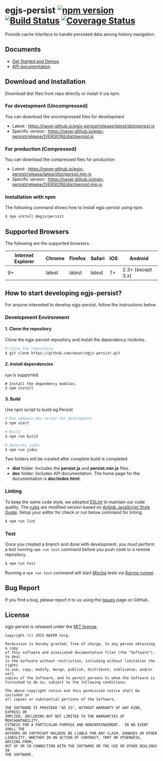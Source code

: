 # egjs-persist [![npm version](https://badge.fury.io/js/%40egjs%2Fpersist.svg)](https://badge.fury.io/js/%40egjs%2Fpersist) [![Build Status](https://travis-ci.org/naver/egjs-persist.svg?branch=master)](https://travis-ci.org/naver/egjs-persist) [![Coverage Status](https://coveralls.io/repos/github/naver/egjs-persist/badge.svg?branch=master)](https://coveralls.io/github/naver/egjs-persist?branch=master)

Provide cache interface to handle persisted data among history navigation.

## Documents
- [Get Started and Demos](https://naver.github.io/egjs-persist/)
- [API documentation](https://naver.github.io/egjs-persist/release/latest/doc/)

## Download and Installation

Download dist files from repo directly or install it via npm. 

### For development (Uncompressed)

You can download the uncompressed files for development

- Latest : https://naver.github.io/egjs-persist/release/latest/dist/persist.js
- Specific version : https://naver.github.io/egjs-persist/release/[VERSION]/dist/persist.js

### For production (Compressed)

You can download the compressed files for production

- Latest : https://naver.github.io/egjs-persist/release/latest/dist/persist.min.js
- Specific version : https://naver.github.io/egjs-persist/release/[VERSION]/dist/persist.min.js


### Installation with npm

The following command shows how to install egjs-persist using npm.

```bash
$ npm install @egjs/persist
```


## Supported Browsers
The following are the supported browsers.

|Internet Explorer|Chrome|Firefox|Safari|iOS|Android|
|---|---|---|---|---|---|
|9+|latest|latest|latest|7+|2.3+ (except 3.x)|



## How to start developing egjs-persist?

For anyone interested to develop egjs-persist, follow the instructions below.

### Development Environment

#### 1. Clone the repository

Clone the egjs-persist repository and install the dependency modules.

```bash
# Clone the repository.
$ git clone https://github.com/naver/egjs-persist.git
```

#### 2. Install dependencies
`npm` is supported.

```
# Install the dependency modules.
$ npm install
```

#### 3. Build

Use npm script to build eg.Persist

```bash
# Run webpack-dev-server for development
$ npm start

# Build
$ npm run build

# Generate jsdoc
$ npm run jsdoc
```

Two folders will be created after complete build is completed.

- **dist** folder: Includes the **persist.js** and **persist.min.js** files.
- **doc** folder: Includes API documentation. The home page for the documentation is **doc/index.html**.

### Linting

To keep the same code style, we adopted [ESLint](http://eslint.org/) to maintain our code quality. The [rules](https://github.com/naver/eslint-config-naver/tree/master/rules) are modified version based on [Airbnb JavaScript Style Guide](https://github.com/airbnb/javascript).
Setup your editor for check or run below command for linting.

```bash
$ npm run lint
```

### Test

Once you created a branch and done with development, you must perform a test running `npm run test` command before you push code to a remote repository.

```bash
$ npm run test
```
Running a `npm run test` command will start [Mocha](https://mochajs.org/) tests via [Karma-runner](https://karma-runner.github.io/).


## Bug Report

If you find a bug, please report it to us using the [Issues](https://github.com/naver/egjs-persist/issues) page on GitHub.


## License
egjs-persist is released under the [MIT license](http://naver.github.io/egjs/license.txt).


```
Copyright (c) 2015 NAVER Corp.

Permission is hereby granted, free of charge, to any person obtaining a copy
of this software and associated documentation files (the "Software"), to deal
in the Software without restriction, including without limitation the rights
to use, copy, modify, merge, publish, distribute, sublicense, and/or sell
copies of the Software, and to permit persons to whom the Software is
furnished to do so, subject to the following conditions:

The above copyright notice and this permission notice shall be included in
all copies or substantial portions of the Software.

THE SOFTWARE IS PROVIDED "AS IS", WITHOUT WARRANTY OF ANY KIND, EXPRESS OR
IMPLIED, INCLUDING BUT NOT LIMITED TO THE WARRANTIES OF MERCHANTABILITY,
FITNESS FOR A PARTICULAR PURPOSE AND NONINFRINGEMENT.  IN NO EVENT SHALL THE
AUTHORS OR COPYRIGHT HOLDERS BE LIABLE FOR ANY CLAIM, DAMAGES OR OTHER
LIABILITY, WHETHER IN AN ACTION OF CONTRACT, TORT OR OTHERWISE, ARISING FROM,
OUT OF OR IN CONNECTION WITH THE SOFTWARE OR THE USE OR OTHER DEALINGS IN
THE SOFTWARE.
```
